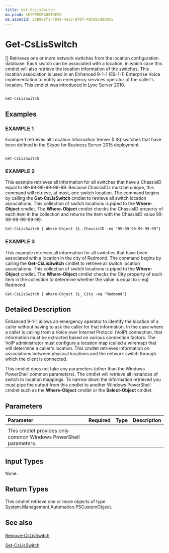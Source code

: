 ```yaml
---
title: Get-CsLisSwitch
ms.prod: SKYPEFORBUSINESS
ms.assetid: 2b09e8f1-4930-4ac2-8f6f-48c08cd890c5
---
```



# Get-CsLisSwitch
[]
Retrieves one or more network switches from the location configuration database. Each switch can be associated with a location, in which case this cmdlet will also retrieve the location information of the switches. This location association is used in an Enhanced 9-1-1 (E9-1-1) Enterprise Voice implementation to notify an emergency services operator of the caller's location. This cmdlet was introduced in Lync Server 2010.
  
    
    


```

Get-CsLisSwitch

```


## Examples


  
    
    

### EXAMPLE 1

Example 1 retrieves all Location Information Server (LIS) switches that have been defined in the Skype for Business Server 2015 deployment.
  
    
    

```

Get-CsLisSwitch
```


### EXAMPLE 2

This example retrieves all information for all switches that have a ChassisID equal to 99-99-99-99-99-99. Because ChassisIDs must be unique, this command will retrieve, at most, one switch location. The command begins by calling the **Get-CsLisSwitch** cmdlet to retrieve all switch location associations. This collection of switch locations is piped to the **Where-Object** cmdlet. The **Where-Object** cmdlet checks the ChassisID property of each item in the collection and returns the item with the ChassisID value 99-99-99-99-99-99.
  
    
    

```
Get-CsLisSwitch | Where-Object {$_.ChassisID -eq "99-99-99-99-99-99"}
```


### EXAMPLE 3

This example retrieves all information for all switches that have been associated with a location in the city of Redmond. The command begins by calling the **Get-CsLisSwitch** cmdlet to retrieve all switch location associations. This collection of switch locations is piped to the **Where-Object** cmdlet. The **Where-Object** cmdlet checks the City property of each item in the collection to determine whether the value is equal to (-eq) Redmond.
  
    
    

```
Get-CsLisSwitch | Where-Object {$_.City -eq "Redmond"}
```


## Detailed Description

Enhanced 9-1-1 allows an emergency operator to identify the location of a caller without having to ask the caller for that information. In the case where a caller is calling from a Voice over Internet Protocol (VoIP) connection, that information must be extracted based on various connection factors. The VoIP administrator must configure a location map (called a wiremap) that will determine a caller's location. This cmdlet retrieves information on associations between physical locations and the network switch through which the client is connected.
  
    
    
This cmdlet does not take any parameters (other than the Windows PowerShell common parameters). The cmdlet will retrieve all instances of switch to location mappings. To narrow down the information retrieved you must pipe the output from this cmdlet to another Windows PowerShell cmdlet such as the **Where-Object** cmdlet or the **Select-Object** cmdlet.
  
    
    

## Parameters



|**Parameter**|**Required**|**Type**|**Description**|
|:-----|:-----|:-----|:-----|
|||||
|This cmdlet provides only common Windows PowerShell parameters.  <br/> ||||
   

## Input Types

None.
  
    
    

## Return Types

This cmdlet retrieve one or more objects of type System.Management.Automation.PSCustomObject.
  
    
    

## See also


#### 


  
    
    
 [Remove-CsLisSwitch](remove-cslisswitch.md)
  
    
    
 [Set-CsLisSwitch](set-cslisswitch.md)
